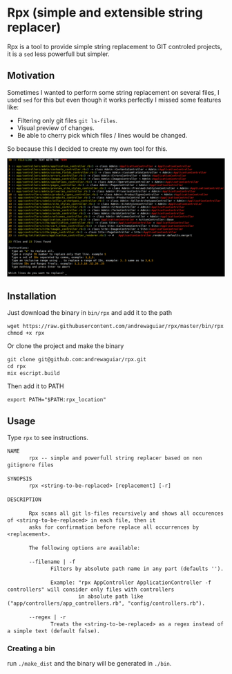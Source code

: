 # Rpx (simple and extensible string replacer)

Rpx is a tool to provide simple string replacement to GIT controled projects, it is
a `sed` less powerfull but simpler.

## Motivation

Sometimes I wanted to perform some string replacement on several files, I used `sed` for this
but even though it works perfectly I missed some features like:

  - Filtering only git files `git ls-files`.
  - Visual preview of changes.
  - Be able to cherry pick which files / lines would be changed.

So because this I decided to create my own tool for this.

![Example](example.png)

## Installation

Just download the binary in `bin/rpx` and add it to the path

```shell
wget https://raw.githubusercontent.com/andrewaguiar/rpx/master/bin/rpx
chmod +x rpx
```

Or clone the project and make the binary

```shell
git clone git@github.com:andrewaguiar/rpx.git
cd rpx
mix escript.build
```

Then add it to PATH

```shell
export PATH="$PATH:rpx_location"
```

## Usage

Type `rpx` to see instructions.

```shell
NAME
       rpx -- simple and powerfull string replacer based on non gitignore files

SYNOPSIS
       rpx <string-to-be-replaced> [replacement] [-r]

DESCRIPTION

       Rpx scans all git ls-files recursively and shows all occurences of <string-to-be-replaced> in each file, then it
       asks for confirmation before replace all occurrences by <replacement>.

       The following options are available:

       --filename | -f
              Filters by absolute path name in any part (defaults '').

              Example: "rpx AppController ApplicationController -f controllers" will consider only files with controllers
                       in absolute path like ("app/controllers/app_controllers.rb", "config/controllers.rb").

       --regex | -r
              Treats the <string-to-be-replaced> as a regex instead of a simple text (default false).
```

### Creating a bin

run `./make_dist` and the binary will be generated in `./bin`.
